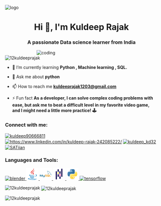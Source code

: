![logo](https://github.com/12Kuldeeprajak/12kuldeeprajak./blob/main/Blue%20Yellow%20Futuristic%20Virtual%20Technology%20Blog%20Banner.png)
<h1 align="center">Hi 👋, I'm Kuldeep Rajak</h1>
<h3 align="center">A passionate Data science learner from India</h3>
<img align="right" alt="coding" width = "400" src="https://i.pinimg.com/originals/54/e3/7d/54e37d8074ebcde1d96c77d7b2a7f310.gif"
<p align="left"> <img src="https://komarev.com/ghpvc/?username=12kuldeeprajak&label=Profile%20views&color=0e75b6&style=flat" alt="12kuldeeprajak" /> </p>

- 🌱 I’m currently learning **Python , Machine learning , SQL.**

- 💬 Ask me about **python**

- 📫 How to reach me **kuldeeprajak1203@gmail.com**

- ⚡ Fun fact **As a developer, I can solve complex coding problems with ease, but ask me to beat a difficult level in my favorite video game, and I might need a little more practice! 🕹️**

<h3 align="left">Connect with me:</h3>
<p align="left">
<a href="https://twitter.com/kuldeep90666811" target="blank"><img align="center" src="https://raw.githubusercontent.com/rahuldkjain/github-profile-readme-generator/master/src/images/icons/Social/twitter.svg" alt="kuldeep90666811" height="30" width="40" /></a>
<a href="https://linkedin.com/in/https://www.linkedin.com/in/kuldeep-rajak-242085222/" target="blank"><img align="center" src="https://raw.githubusercontent.com/rahuldkjain/github-profile-readme-generator/master/src/images/icons/Social/linked-in-alt.svg" alt="https://www.linkedin.com/in/kuldeep-rajak-242085222/" height="30" width="40" /></a>
<a href="https://instagram.com/kuldeep_kd32" target="blank"><img align="center" src="https://raw.githubusercontent.com/rahuldkjain/github-profile-readme-generator/master/src/images/icons/Social/instagram.svg" alt="kuldeep_kd32" height="30" width="40" /></a>
<a href="https://www.youtube.com/c/SATiian" target="blank"><img align="center" src="https://raw.githubusercontent.com/rahuldkjain/github-profile-readme-generator/master/src/images/icons/Social/youtube.svg" alt="SATiian" height="30" width="40" /></a>
</p>

<h3 align="left">Languages and Tools:</h3>
<p align="left"> <a href="https://www.blender.org/" target="_blank" rel="noreferrer"> <img src="https://download.blender.org/branding/community/blender_community_badge_white.svg" alt="blender" width="40" height="40"/> </a> <a href="https://www.java.com" target="_blank" rel="noreferrer"> <img src="https://raw.githubusercontent.com/devicons/devicon/master/icons/java/java-original.svg" alt="java" width="40" height="40"/> </a> <a href="https://www.mysql.com/" target="_blank" rel="noreferrer"> <img src="https://raw.githubusercontent.com/devicons/devicon/master/icons/mysql/mysql-original-wordmark.svg" alt="mysql" width="40" height="40"/> </a> <a href="https://pandas.pydata.org/" target="_blank" rel="noreferrer"> <img src="https://raw.githubusercontent.com/devicons/devicon/2ae2a900d2f041da66e950e4d48052658d850630/icons/pandas/pandas-original.svg" alt="pandas" width="40" height="40"/> </a> <a href="https://www.python.org" target="_blank" rel="noreferrer"> <img src="https://raw.githubusercontent.com/devicons/devicon/master/icons/python/python-original.svg" alt="python" width="40" height="40"/> </a> <a href="https://www.tensorflow.org" target="_blank" rel="noreferrer"> <img src="https://www.vectorlogo.zone/logos/tensorflow/tensorflow-icon.svg" alt="tensorflow" width="40" height="40"/> </a> </p>

<p><img align="left" src="https://github-readme-stats.vercel.app/api/top-langs?username=12kuldeeprajak&show_icons=true&locale=en&layout=compact" alt="12kuldeeprajak" /></p>

<p>&nbsp;<img align="center" src="https://github-readme-stats.vercel.app/api?username=12kuldeeprajak&show_icons=true&locale=en" alt="12kuldeeprajak" /></p>

<p><img align="center" src="https://github-readme-streak-stats.herokuapp.com/?user=12kuldeeprajak&" alt="12kuldeeprajak" /></p>

